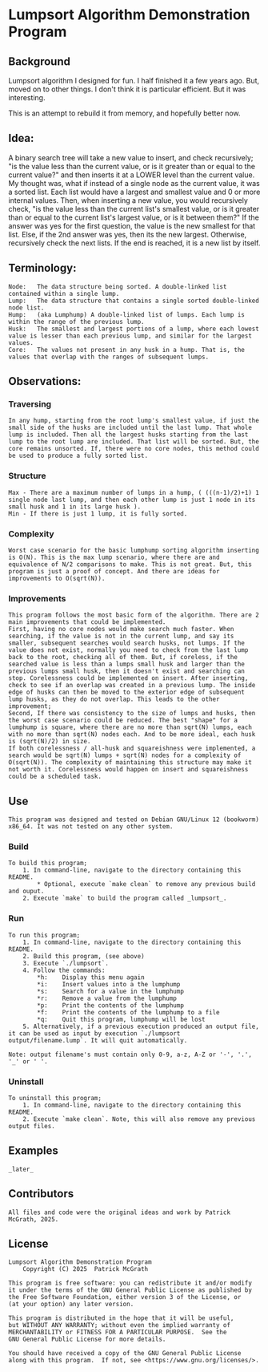 # Lumpsort Algorithm Demonstration Program


## Background
Lumpsort algorithm I designed for fun. I half finished it a few years ago. But, moved on to other things. 
I don't think it is particular efficient. But it was interesting. 

This is an attempt to rebuild it from memory, and hopefully better now. 

## Idea:
A binary search tree will take a new value to insert, and check recursively; "is the value less than the current value, or is it greater than or equal to the current value?" and then inserts it at a LOWER level than the current value. 
My thought was, what if instead of a single node as the current value, it was a sorted list. Each list would have a largest and smallest value and 0 or more internal values. 
Then, when inserting a new value, you would recursively check, "is the value less than the current list's smallest value, or is it greater than or equal to the current list's largest value, or is it between them?" If the answer was yes for the first question, the value is the new smallest for that list. Else, if the 2nd answer was yes, then its the new largest. Otherwise, recursively check the next lists. If the end is reached, it is a new list by itself.


## Terminology:
    Node:   The data structure being sorted. A double-linked list contained within a single lump.
    Lump:   The data structure that contains a single sorted double-linked node list.
    Hump:   (aka Lumphump) A double-linked list of lumps. Each lump is within the range of the previous lump.
    Husk:   The smallest and largest portions of a lump, where each lowest value is lesser than each previous lump, and similar for the largest values. 
    Core:   The values not present in any husk in a hump. That is, the values that overlap with the ranges of subsequent lumps. 

## Observations:
### Traversing
    In any hump, starting from the root lump's smallest value, if just the small side of the husks are included until the last lump. That whole lump is included. Then all the largest husks starting from the last lump to the root lump are included. That list will be sorted. But, the core remains unsorted. If, there were no core nodes, this method could be used to produce a fully sorted list. 
### Structure
    Max - There are a maximum number of lumps in a hump, ( (((n-1)/2)+1) 1 single node last lump, and then each other lump is just 1 node in its small husk and 1 in its large husk ).
    Min - If there is just 1 lump, it is fully sorted. 
### Complexity
    Worst case scenario for the basic lumphump sorting algorithm inserting is O(N). This is the max lump scenario, where there are and equivalence of N/2 comparisons to make. This is not great. But, this program is just a proof of concept. And there are ideas for improvements to O(sqrt(N)).
### Improvements
    This program follows the most basic form of the algorithm. There are 2 main improvements that could be implemented.
    First, having no core nodes would make search much faster. When searching, if the value is not in the current lump, and say its smaller, subsequent searches would search husks, not lumps. If the value does not exist, normally you need to check from the last lump back to the root, checking all of them. But, if coreless, if the searched value is less than a lumps small husk and larger than the previous lumps small husk, then it doesn't exist and searching can stop. Corelessness could be implemented on insert. After inserting, check to see if an overlap was created in a previous lump. The inside edge of husks can then be moved to the exterior edge of subsequent lump husks, as they do not overlap. This leads to the other improvement;
    Second, If there was consistency to the size of lumps and husks, then the worst case scenario could be reduced. The best "shape" for a lumphump is square, where there are no more than sqrt(N) lumps, each with no more than sqrt(N) nodes each. And to be more ideal, each husk is (sqrt(N)/2) in size. 
    If both corelessness / all-husk and squareishness were implemented, a search would be sqrt(N) lumps + sqrt(N) nodes for a complexity of O(sqrt(N)). The complexity of maintaining this structure may make it not worth it. Corelessness would happen on insert and squareishness could be a scheduled task.

## Use
    This program was designed and tested on Debian GNU/Linux 12 (bookworm) x86_64. It was not tested on any other system. 

### Build
    To build this program;
        1. In command-line, navigate to the directory containing this README.
            * Optional, execute `make clean` to remove any previous build and ouput.
        2. Execute `make` to build the program called _lumpsort_.
### Run
    To run this program;
        1. In command-line, navigate to the directory containing this README.
        2. Build this program, (see above)
        3. Execute `./lumpsort`.
        4. Follow the commands:
            *h:    Display this menu again
            *i:    Insert values into a the lumphump
            *s:    Search for a value in the lumphump
            *r:    Remove a value from the lumphump
            *p:    Print the contents of the lumphump
            *f:    Print the contents of the lumphump to a file
            *q:    Quit this program, lumphump will be lost
        5. Alternatively, if a previous execution produced an output file, it can be used as input by execution `./lumpsort output/filename.lump`. It will quit automatically. 

    Note: output filename's must contain only 0-9, a-z, A-Z or '-', '.', '_' or ' '.
### Uninstall
    To uninstall this program;
        1. In command-line, navigate to the directory containing this README.
        2. Execute `make clean`. Note, this will also remove any previous output files.


## Examples
    _later_

## Contributors
    All files and code were the original ideas and work by Patrick McGrath, 2025.

## License
    Lumpsort Algorithm Demonstration Program
        Copyright (C) 2025  Patrick McGrath
 
    This program is free software: you can redistribute it and/or modify
    it under the terms of the GNU General Public License as published by
    the Free Software Foundation, either version 3 of the License, or
    (at your option) any later version.
 
    This program is distributed in the hope that it will be useful,
    but WITHOUT ANY WARRANTY; without even the implied warranty of
    MERCHANTABILITY or FITNESS FOR A PARTICULAR PURPOSE.  See the
    GNU General Public License for more details.
 
    You should have received a copy of the GNU General Public License
    along with this program.  If not, see <https://www.gnu.org/licenses/>.